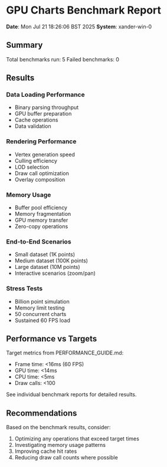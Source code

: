 # GPU Charts Benchmark Report

**Date**: Mon Jul 21 18:26:06 BST 2025
**System**: xander-win-0

## Summary

Total benchmarks run: 5
Failed benchmarks: 0

## Results

### Data Loading Performance
- Binary parsing throughput
- GPU buffer preparation
- Cache operations
- Data validation

### Rendering Performance
- Vertex generation speed
- Culling efficiency
- LOD selection
- Draw call optimization
- Overlay composition

### Memory Usage
- Buffer pool efficiency
- Memory fragmentation
- GPU memory transfer
- Zero-copy operations

### End-to-End Scenarios
- Small dataset (1K points)
- Medium dataset (100K points)
- Large dataset (10M points)
- Interactive scenarios (zoom/pan)

### Stress Tests
- Billion point simulation
- Memory limit testing
- 50 concurrent charts
- Sustained 60 FPS load

## Performance vs Targets

Target metrics from PERFORMANCE_GUIDE.md:
- Frame time: <16ms (60 FPS)
- GPU time: <14ms
- CPU time: <5ms
- Draw calls: <100

See individual benchmark reports for detailed results.

## Recommendations

Based on the benchmark results, consider:
1. Optimizing any operations that exceed target times
2. Investigating memory usage patterns
3. Improving cache hit rates
4. Reducing draw call counts where possible

